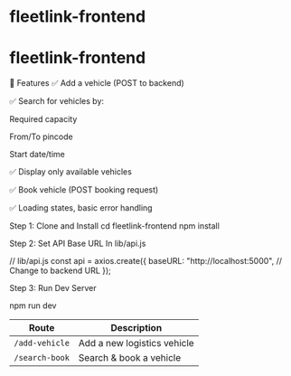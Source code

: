 # fleetlink-frontend

# fleetlink-frontend

🚀 Features
✅ Add a vehicle (POST to backend)

✅ Search for vehicles by:

Required capacity

From/To pincode

Start date/time

✅ Display only available vehicles

✅ Book vehicle (POST booking request)

✅ Loading states, basic error handling

Step 1: Clone and Install
cd fleetlink-frontend
npm install

Step 2: Set API Base URL
In lib/api.js

// lib/api.js
const api = axios.create({
  baseURL: "http://localhost:5000", // Change to backend URL
});


Step 3: Run Dev Server

npm run dev


| Route          | Description                 |
| -------------- | --------------------------- |
| `/add-vehicle` | Add a new logistics vehicle |
| `/search-book` | Search & book a vehicle     |


